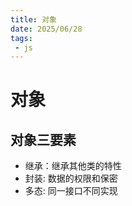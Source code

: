 ```yaml
---
title: 对象
date: 2025/06/28
tags:
 - js
---
```


# 对象

## 对象三要素
- 继承：继承其他类的特性
- 封装: 数据的权限和保密
- 多态: 同一接口不同实现

